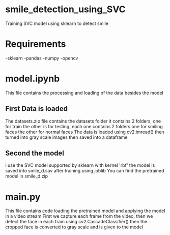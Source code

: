 # smile_detection_using_SVC
Training SVC model using sklearn to detect smile 

# Requirements
-sklearn
-pandas
-numpy
-opencv


# model.ipynb
This file contains the processing and loading of the data besides the model
## First Data is loaded 
The datasets.zip file contains the datasets folder
it contains 2 folders, one for train the other is for testing,
each one contains 2 folders one for smiling faces the other for normal faces
The data is loaded using cv2.imread() then turned into gray scale images then saved into a dataframe 


## Second the model
i use the SVC model supported by sklearn with kernel 'rbf'
the model is saved into smile_d.sav after training using joblib
You can find the pretrained model in smile_d.zip


# main.py
This file contains code loading the pretrained model and applying the model in a video stream
First we capture each frame from the video, then we detect the face in each fram using cv2.CascadeClassifier()
then the cropped face is converted to gray scale and is given to the model
